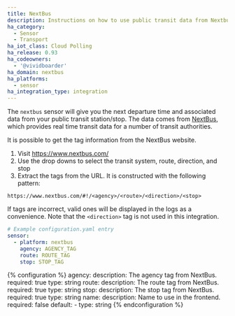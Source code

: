 ```yaml
---
title: NextBus
description: Instructions on how to use public transit data from Nextbus in Home Assistant.
ha_category:
  - Sensor
  - Transport
ha_iot_class: Cloud Polling
ha_release: 0.93
ha_codeowners:
  - '@vividboarder'
ha_domain: nextbus
ha_platforms:
  - sensor
ha_integration_type: integration
---
```


The `nextbus` sensor will give you the next departure time and associated data from your public transit station/stop. The data comes from [NextBus](https://www.nextbus.com), which provides real time transit data for a number of transit authorities.

It is possible to get the tag information from the NextBus website.

  1. Visit https://www.nextbus.com/
  2. Use the drop downs to select the transit system, route, direction, and stop
  3. Extract the tags from the URL. It is constructed with the following pattern:

    https://www.nextbus.com/#!/<agency>/<route>/<direction>/<stop>

If tags are incorrect, valid ones will be displayed in the logs as a convenience. Note that the `<direction>` tag is not used in this integration.

```yaml
# Example configuration.yaml entry
sensor:
  - platform: nextbus
    agency: AGENCY_TAG
    route: ROUTE_TAG
    stop: STOP_TAG
```

{% configuration %}
agency:
  description: The agency tag from NextBus.
  required: true
  type: string
route:
  description: The route tag from NextBus.
  required: true
  type: string
stop:
  description: The stop tag from NextBus.
  required: true
  type: string
name:
  description: Name to use in the frontend.
  required: false
  default: <Agency> - <Route>
  type: string
{% endconfiguration %}
